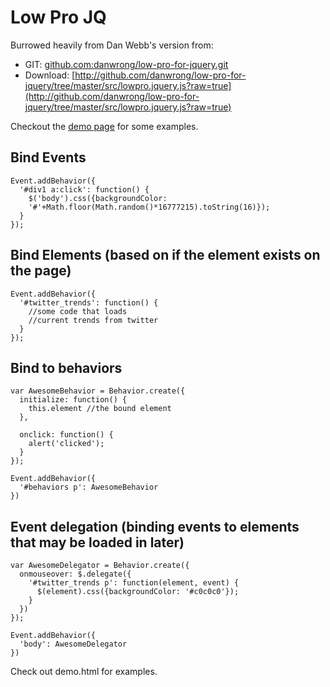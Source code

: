 # Low Pro JQ

Burrowed heavily from Dan Webb's version from:
* GIT: [github.com:danwrong/low-pro-for-jquery.git](github.com:danwrong/low-pro-for-jquery.git)
* Download: [http://github.com/danwrong/low-pro-for-jquery/tree/master/src/lowpro.jquery.js?raw=true](http://github.com/danwrong/low-pro-for-jquery/tree/master/src/lowpro.jquery.js?raw=true)

Checkout the [demo page][demo_url] for some examples.

  [demo_url]: http://keithnorm.github.com/low-pro-for-jquery/

## Bind Events
    Event.addBehavior({
      '#div1 a:click': function() {
        $('body').css({backgroundColor: 
        '#'+Math.floor(Math.random()*16777215).toString(16)});
      }
    });

## Bind Elements (based on if the element exists on the page)

    Event.addBehavior({
      '#twitter_trends': function() {
        //some code that loads
        //current trends from twitter
      }
    });
    

## Bind to behaviors
    
    var AwesomeBehavior = Behavior.create({
      initialize: function() {
        this.element //the bound element
      },

      onclick: function() {
        alert('clicked');
      }
    });

    Event.addBehavior({
      '#behaviors p': AwesomeBehavior
    })
    
## Event delegation (binding events to elements that may be loaded in later)

    var AwesomeDelegator = Behavior.create({
      onmouseover: $.delegate({
        '#twitter_trends p': function(element, event) {
          $(element).css({backgroundColor: '#c0c0c0'});
        }
      })
    });

    Event.addBehavior({
      'body': AwesomeDelegator
    })
    
Check out demo.html for examples.
